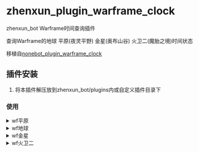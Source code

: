 # zhenxun_plugin_warframe_clock

zhenxun_bot Warframe时间查询插件

查询Warframe的地球  平原(夜灵平野)  金星(奥布山谷)  火卫二(魔胎之境)时间状态

移植自[nonebot_plugin_warframe_clock](https://github.com/axStar/nonebot_plugin_warframe_clock)

## 插件安装

1. 将本插件解压放到zhenxun_bot/plugins内或自定义插件目录下

### 使用

<details>

<summary>wf平原</summary>

<img src = 'https://i.bmp.ovh/imgs/2022/05/30/89e81aa3d5abd11e.png' />

</details>

<details>

<summary>wf地球</summary>

<img src = 'https://s3.bmp.ovh/imgs/2022/05/30/e9160c5475eadcb1.png' />

</details>

<details>

<summary>wf金星</summary>

<img src = 'https://s3.bmp.ovh/imgs/2022/05/30/f814ad9b154863de.png' />

</details>

<details>

<summary>wf火卫二</summary>

<img src = 'https://s3.bmp.ovh/imgs/2022/05/30/88c53e7bb3783319.png' />

</details>
